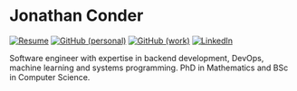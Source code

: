 # Jonathan Conder

[![Resume][resume-img]][resume-url] [![GitHub (personal)][github-img]][github-url] [![GitHub (work)][github-sm-img]][github-sm-url] [![LinkedIn][linkedin-img]][linkedin-url]

Software engineer with expertise in backend development, DevOps, machine learning and systems programming.
PhD in Mathematics and BSc in Computer Science.

[resume-img]: https://img.shields.io/badge/Resume-gray?logo=readme&logoColor=white
[resume-url]: https://jonathan-conder.github.io/resume.pdf
[github-img]: https://img.shields.io/badge/GitHub-jonathan--conder-gray?labelColor=0d1117&logo=github
[github-url]: https://github.com/jonathan-conder
[github-sm-img]: https://img.shields.io/badge/GitHub-jonathan--conder--sm-gray?labelColor=0d1117&logo=github
[github-sm-url]: https://github.com/jonathan-conder-sm
[linkedin-img]: https://img.shields.io/badge/LinkedIn-jonathan--conder-gray?labelColor=0a66c2&logo=linkedin
[linkedin-url]: https://www.linkedin.com/in/jonathan-conder
